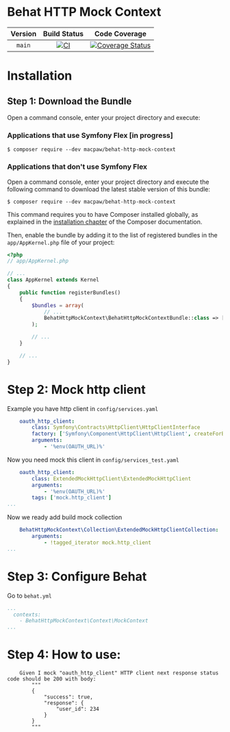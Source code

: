 Behat HTTP Mock Context
=================================

|  Version  | Build Status | Code Coverage |
|:---------:|:-------------:|:-----:|
|  `main`   | [![CI][main Build Status Image]][main Build Status] | [![Coverage Status][main Code Coverage Image]][main Code Coverage] |

Installation
============

Step 1: Download the Bundle
----------------------------------
Open a command console, enter your project directory and execute:

###  Applications that use Symfony Flex [in progress]
```console
$ composer require --dev macpaw/behat-http-mock-context
```

### Applications that don't use Symfony Flex

Open a command console, enter your project directory and execute the
following command to download the latest stable version of this bundle:

```console
$ composer require --dev macpaw/behat-http-mock-context
```  

This command requires you to have Composer installed globally, as explained
in the [installation chapter](https://getcomposer.org/doc/00-intro.md)
of the Composer documentation.


Then, enable the bundle by adding it to the list of registered bundles
in the `app/AppKernel.php` file of your project:

```php
<?php
// app/AppKernel.php

// ...
class AppKernel extends Kernel
{
    public function registerBundles()
    {
        $bundles = array(
            // ...
            BehatHttpMockContext\BehatHttpMockContextBundle::class => ['test' => true],
        );

        // ...
    }

    // ...
}
```

Step 2: Mock http client
=============
Example you have http client in `config/services.yaml`
```yaml
    oauth_http_client:
        class: Symfony\Contracts\HttpClient\HttpClientInterface
        factory: ['Symfony\Component\HttpClient\HttpClient', createForBaseUri]
        arguments:
            - '%env(OAUTH_URL)%'
```

Now you need mock this client in `config/services_test.yaml`

```yaml
    oauth_http_client:
        class: ExtendedMockHttpClient\ExtendedMockHttpClient
        arguments:
            - '%env(OAUTH_URL)%'
        tags: ['mock.http_client']
...
```

Now we ready add build mock collection 
```yaml
    BehatHttpMockContext\Collection\ExtendedMockHttpClientCollection:
        arguments:
            - !tagged_iterator mock.http_client
...
```

Step 3: Configure Behat
=============
Go to `behat.yml`

```yaml
...
  contexts:
    - BehatHttpMockContext\Context\MockContext
...
```

Step 4: How to use:
=============
```
    Given I mock "oauth_http_client" HTTP client next response status code should be 200 with body:
        """
        {
            "success": true,
            "response": {
                "user_id": 234
            }
        }
        """
```

[main Build Status]: https://github.com/macpaw/behat-http-mock-context/actions?query=workflow%3ACI+branch%3Amain
[main Build Status Image]: https://github.com/macpaw/behat-http-mock-context/workflows/CI/badge.svg?branch=main
[main Code Coverage]: https://codecov.io/gh/macpaw/behat-http-mock-context/branch/main
[main Code Coverage Image]: https://img.shields.io/codecov/c/github/macpaw/behat-http-mock-context/main?logo=codecov

